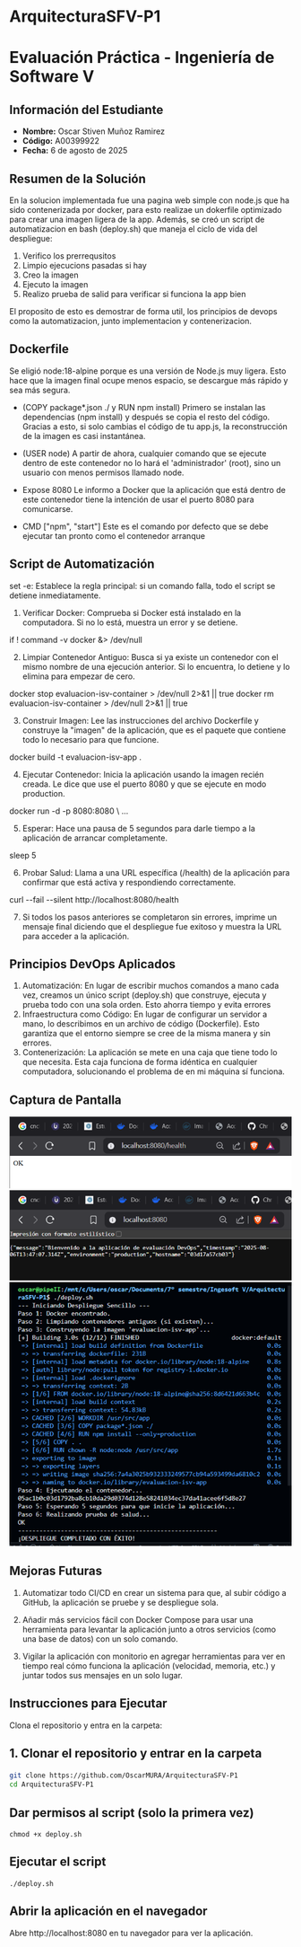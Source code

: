 # ArquitecturaSFV-P1

# Evaluación Práctica - Ingeniería de Software V

## Información del Estudiante
- **Nombre:** Oscar Stiven Muñoz Ramirez
- **Código:** A00399922
- **Fecha:** 6 de agosto de 2025

## Resumen de la Solución
En la solucion implementada fue una pagina web simple con node.js que ha sido contenerizada por docker, para esto realizae un dokerfile optimizado para crear una imagen ligera de la app. Además, se creó un script de automatizacion en bash (deploy.sh) que maneja el ciclo de vida del despliegue:

1. Verifico los prerrequsitos
2. Limpio ejecucions pasadas si hay
3. Creo la imagen
4. Ejecuto la imagen
5. Realizo prueba de salid para verificar si funciona la app bien

El proposito de esto es demostrar de forma util, los principios de devops como la automatizacion, junto implementacion y contenerizacion. 

## Dockerfile
Se eligió node:18-alpine porque es una versión de Node.js muy ligera. Esto hace que la imagen final ocupe menos espacio, se descargue más rápido y sea más segura.

- (COPY package*.json ./ y RUN npm install)
Primero se instalan las dependencias (npm install) y después se copia el resto del código. Gracias a esto, si solo cambias el código de tu app.js, la reconstrucción de la imagen es casi instantánea.

- (USER node)
A partir de ahora, cualquier comando que se ejecute dentro de este contenedor no lo hará el 'administrador' (root), sino un usuario con menos permisos llamado node.

- Expose 8080
Le informo a Docker que la aplicación que está dentro de este contenedor tiene la intención de usar el puerto 8080 para comunicarse.

- CMD ["npm", "start"]
Este es el comando por defecto que se debe ejecutar tan pronto como el contenedor arranque

## Script de Automatización


set -e: Establece la regla principal: si un comando falla, todo el script se detiene inmediatamente.

1. Verificar Docker: Comprueba si Docker está instalado en la computadora. Si no lo está, muestra un error y se detiene.

if ! command -v docker &> /dev/null

2. Limpiar Contenedor Antiguo: Busca si ya existe un contenedor con el mismo nombre de una ejecución anterior. Si lo encuentra, lo detiene y lo elimina para empezar de cero.

docker stop evaluacion-isv-container > /dev/null 2>&1 || true
docker rm evaluacion-isv-container > /dev/null 2>&1 || true

3. Construir Imagen: Lee las instrucciones del archivo Dockerfile y construye la "imagen" de la aplicación, que es el paquete que contiene todo lo necesario para que funcione.

docker build -t evaluacion-isv-app .


4. Ejecutar Contenedor: Inicia la aplicación usando la imagen recién creada. Le dice que use el puerto 8080 y que se ejecute en modo production.

docker run -d -p 8080:8080 \ ... 

5. Esperar: Hace una pausa de 5 segundos para darle tiempo a la aplicación de arrancar completamente.

sleep 5


6. Probar Salud: Llama a una URL específica (/health) de la aplicación para confirmar que está activa y respondiendo correctamente.

curl --fail --silent http://localhost:8080/health


7.  Si todos los pasos anteriores se completaron sin errores, imprime un mensaje final diciendo que el despliegue fue exitoso y muestra la URL para acceder a la aplicación.

## Principios DevOps Aplicados
1. Automatización: En lugar de escribir muchos comandos a mano cada vez, creamos un único script (deploy.sh) que construye, ejecuta y prueba todo con una sola orden. Esto ahorra tiempo y evita errores
2. Infraestructura como Código: En lugar de configurar un servidor a mano, lo describimos en un archivo de código (Dockerfile). Esto garantiza que el entorno siempre se cree de la misma manera y sin errores.
3. Contenerización: La aplicación se mete en una caja que tiene todo lo que necesita. Esta caja funciona de forma idéntica en cualquier computadora, solucionando el problema de en mi máquina sí funciona.

## Captura de Pantalla
![alt text](image.png)
![alt text](image-1.png)
![alt text](image-2.png)
## Mejoras Futuras
1. Automatizar todo CI/CD en crear un sistema para que, al subir código a GitHub, la aplicación se pruebe y se despliegue sola.

2. Añadir más servicios fácil con Docker Compose para usar una herramienta para levantar la aplicación junto a otros servicios (como una base de datos) con un solo comando.

3. Vigilar la aplicación con monitorio en agregar herramientas para ver en tiempo real cómo funciona la aplicación (velocidad, memoria, etc.) y juntar todos sus mensajes en un solo lugar.
## Instrucciones para Ejecutar

Clona el repositorio y entra en la carpeta:

## 1. Clonar el repositorio y entrar en la carpeta

```bash
git clone https://github.com/OscarMURA/ArquitecturaSFV-P1
cd ArquitecturaSFV-P1
``` 

## Dar permisos al script (solo la primera vez)

``` 
chmod +x deploy.sh
``` 

## Ejecutar el script

``` 
./deploy.sh

``` 

##  Abrir la aplicación en el navegador

Abre http://localhost:8080 en tu navegador para ver la aplicación.



